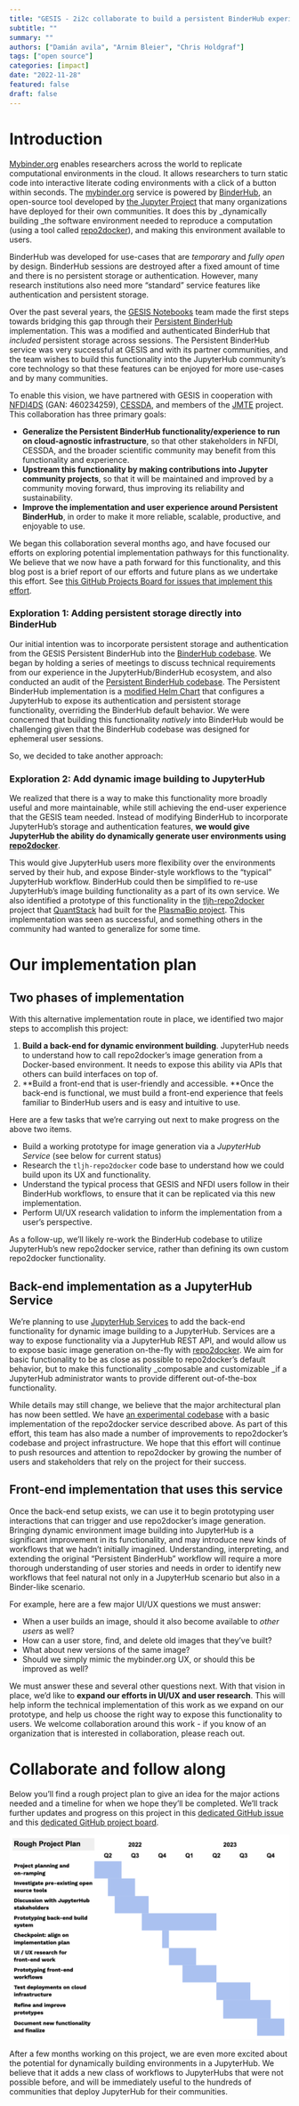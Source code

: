 ```yaml
---
title: "GESIS - 2i2c collaborate to build a persistent BinderHub experience"
subtitle: ""
summary: ""
authors: ["Damián avila", "Arnim Bleier", "Chris Holdgraf"]
tags: ["open source"]
categories: [impact]
date: "2022-11-28"
featured: false
draft: false
---
```


# Introduction

[Mybinder.org](https://mybinder.org) enables researchers across the world to replicate computational environments in the cloud. It allows researchers to turn static code into interactive literate coding environments with a click of a button within seconds. The [mybinder.org](https://mybinder.org) service is powered by [BinderHub](https://binderhub.readthedocs.io), an open-source tool developed by [the Jupyter Project](https://jupyter.org) that many organizations have deployed for their own communities. It does this by _dynamically building _the software environment needed to reproduce a computation (using a tool called [repo2docker](https://repo2docker.readthedocs.io)), and making this environment available to users.

BinderHub was developed for use-cases that are _temporary_ and _fully open_ by design. BinderHub sessions are destroyed after a fixed amount of time and there is no persistent storage or authentication. However, many research institutions also need more “standard” service features like authentication and persistent storage.

Over the past several years, the [GESIS Notebooks](http://notebooks.gesis.org) team made the first steps towards bridging this gap through their [Persistent BinderHub](https://github.com/gesiscss/persistent_binderhub) implementation. This was a modified and authenticated BinderHub that _included_ persistent storage across sessions. The Persistent BinderHub service was very successful at GESIS and with its partner communities, and the team wishes to build this functionality into the JupyterHub community’s core technology so that these features can be enjoyed for more use-cases and by many communities.

To enable this vision, we have partnered with GESIS in cooperation with [NFDI4DS](https://www.nfdi4datascience.de/) (GAN: 460234259), [CESSDA](https://www.cessda.eu/), and members of the [JMTE](https://jupytearth.org/) project. This collaboration has three primary goals:

* **Generalize the Persistent BinderHub functionality/experience to run on cloud-agnostic infrastructure**, so that other stakeholders in NFDI, CESSDA, and the broader scientific community may benefit from this functionality and experience.
* **Upstream this functionality by making contributions into Jupyter community projects**, so that it will be maintained and improved by a community moving forward, thus improving its reliability and sustainability.
* **Improve the implementation and user experience around Persistent BinderHub**, in order to make it more reliable, scalable, productive, and enjoyable to use.

We began this collaboration several months ago, and have focused our efforts on exploring potential implementation pathways for this functionality. We believe that we now have a path forward for this functionality, and this blog post is a brief report of our efforts and future plans as we undertake this effort. See [this GitHub Projects Board for issues that implement this effort](https://github.com/orgs/2i2c-org/projects/33).

### Exploration 1: Adding persistent storage directly into BinderHub

Our initial intention was to incorporate persistent storage and authentication from the GESIS  Persistent BinderHub into the [BinderHub codebase](http://binderhub.readthedocs.io/). We began by holding a series of meetings to discuss technical requirements from our experience in the JupyterHub/BinderHub ecosystem, and also conducted an audit of the [Persistent BinderHub codebase](https://www.google.com/url?q=https://github.com/gesiscss/persistent_binderhub/blob/9936fc2251abafd00921b3b53954fb60c8640347/persistent_binderhub/values.yaml). The Persistent BinderHub implementation is a [modified Helm Chart](https://github.com/gesiscss/persistent_binderhub/blob/9936fc2251abafd00921b3b53954fb60c8640347/persistent_binderhub/values.yaml) that configures a JupyterHub to expose its authentication and persistent storage functionality, overriding the BinderHub default behavior. We were concerned that building this functionality _natively_ into BinderHub would be challenging given that the BinderHub codebase was designed for ephemeral user sessions.

So, we decided to take another approach:


### Exploration 2: Add dynamic image building to JupyterHub

We realized that there is a way to make this functionality more broadly useful and more maintainable, while still achieving the end-user experience that the GESIS team needed. Instead of modifying BinderHub to incorporate JupyterHub’s storage and authentication features, **we would give JupyterHub the ability do dynamically generate user environments using [repo2docker](http://repo2docker.readthedocs.io/)**.

This would give JupyterHub users more flexibility over the environments served by their hub, and expose Binder-style workflows to the “typical” JupyterHub workflow. BinderHub could then be simplified to re-use JupyterHub’s image building functionality as a part of its own service. We also identified a prototype of this functionality in the [tljh-repo2docker](https://github.com/plasmabio/tljh-repo2docker) project that [QuantStack](https://quantstack.net/) had built for the [PlasmaBio project](https://plasmabio.org/). This implementation was seen as successful, and something others in the community had wanted to generalize for some time.


# Our implementation plan


## Two phases of implementation

With this alternative implementation route in place, we identified two major steps to accomplish this project:



1. **Build a back-end for dynamic environment building**. JupyterHub needs to understand how to call repo2docker’s image generation from a Docker-based environment. It needs to expose this ability via APIs that others can build interfaces on top of.
2. **Build a front-end that is user-friendly and accessible. **Once the back-end is functional, we must build a front-end experience that feels familiar to BinderHub users and is easy and intuitive to use.

Here are a few tasks that we’re carrying out next to make progress on the above two items.



* Build a working prototype for image generation via a _JupyterHub Service_ (see below for current status)
* Research the `tljh-repo2docker` code base to understand how we could build upon its UX and functionality.
* Understand the typical process that GESIS and NFDI users follow in their BinderHub workflows, to ensure that it can be replicated via this new implementation.
* Perform UI/UX research validation to inform the implementation from a user’s perspective.

As a follow-up, we’ll likely re-work the BinderHub codebase to utilize JupyterHub’s new repo2docker service, rather than defining its own custom repo2docker functionality.


## Back-end implementation as a JupyterHub Service

We’re planning to use [JupyterHub Services](https://jupyterhub.readthedocs.io/en/stable/reference/services.html) to add the back-end functionality for dynamic image building to a JupyterHub. Services are a way to expose functionality via a JupyterHub REST API, and would allow us to expose basic image generation on-the-fly with [repo2docker](https://repo2docker.readthedocs.io/). We aim for basic functionality to be as close as possible to repo2docker’s default behavior, but to make this functionality _composable and customizable _if a JupyterHub administrator wants to provide different out-of-the-box functionality.

While details may still change, we believe that the major architectural plan has now been settled. We have [an experimental codebase](https://github.com/consideratio/repo2docker-service) with a basic implementation of the repo2docker service described above. As part of this effort, this team has also made a number of improvements to repo2docker’s codebase and project infrastructure. We hope that this effort will continue to push resources and attention to repo2docker by growing the number of users and stakeholders that rely on the project for their success.


## Front-end implementation that uses this service

Once the back-end setup exists, we can use it to begin prototyping user interactions that can trigger and use repo2docker’s image generation. Bringing dynamic environment image building into JupyterHub is a significant improvement in its functionality, and may introduce new kinds of workflows that we hadn’t initially imagined. Understanding, interpreting, and extending the original “Persistent BinderHub” workflow will require a more thorough understanding of user stories and needs in order to identify new workflows that feel natural not only in a JupyterHub scenario but also in a Binder-like scenario.

For example, here are a few major UI/UX questions we must answer:

* When a user builds an image, should it also become available to _other users_ as well?
* How can a user store, find, and delete old images that they’ve built?
* What about new versions of the same image?
* Should we simply mimic the mybinder.org UX, or should this be improved as well?

We must answer these and several other questions next. With that vision in place, we’d like to **expand our efforts in UI/UX and user research**. This will help inform the technical implementation of this work as we expand on our prototype, and help us choose the right way to expose this functionality to users. We welcome collaboration around this work - if you know of an organization that is interested in collaboration, please reach out.

# Collaborate and follow along

Below you’ll find a rough project plan to give an idea for the major actions needed and a timeline for when we hope they’ll be completed. We’ll track further updates and progress on this project in this [dedicated GitHub issue](https://github.com/2i2c-org/infrastructure/issues/1382) and this [dedicated GitHub project board](https://github.com/orgs/2i2c-org/projects/33/views/1).

![Timeline](timeline.png)

After a few months working on this project, we are even more excited about the potential for dynamically building environments in a JupyterHub. We believe that it adds a new class of workflows to JupyterHubs that were not possible before, and will be immediately useful to the hundreds of communities that deploy JupyterHub for their communities.
